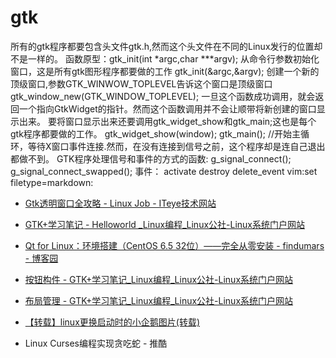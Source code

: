 # gtk
所有的gtk程序都要包含头文件gtk.h,然而这个头文件在不同的Linux发行的位置却不是一样的。
函数原型：gtk_init(int *argc,char ***argv);
从命令行参数初始化窗口，这是所有gtk图形程序都要做的工作
gtk_init(&argc,&argv);
创建一个新的顶级窗口,参数GTK_WINWOW_TOPLEVEL告诉这个窗口是顶级窗口
gtk_window_new(GTK_WINDOW_TOPLEVEL);
一旦这个函数成功调用，就会返回一个指向GtkWidget的指针。然而这个函数调用并不会让顺带将新创建的窗口显示出来。
要将窗口显示出来还要调用gtk_widget_show和gtk_main;这也是每个gtk程序都要做的工作。
gtk_widget_show(window);
gtk_main(); //开始主循环，等待X窗口事件连接.然而，在没有连接到信号之前，这个程序却是连自己退出都做不到。
GTK程序处理信号和事件的方式的函数:
g_signal_connect();
g_signal_connect_swapped();
事件：
activate
destroy
delete_event
 vim:set filetype=markdown: 
+ [Gtk透明窗口全攻略 - Linux Job - ITeye技术网站](http://socol.iteye.com/blog/519998)

+ [GTK+学习笔记 - Helloworld _Linux编程_Linux公社-Linux系统门户网站](http://www.linuxidc.com/Linux/2012-01/51947.htm)

+ [Qt for Linux：环境搭建（CentOS 6.5 32位）——完全从零安装 - findumars - 博客园](http://www.cnblogs.com/findumars/p/5034623.html)

+ [按钮构件 - GTK+学习笔记_Linux编程_Linux公社-Linux系统门户网站](http://www.linuxidc.com/Linux/2012-01/51947p3.htm)

+ [布局管理 - GTK+学习笔记_Linux编程_Linux公社-Linux系统门户网站](http://www.linuxidc.com/Linux/2012-01/51947p2.htm)

+ [【转载】linux更换启动时的小企鹅图片(转载)](http://www.fx114.net/qa-74-95815.aspx)

+ Linux Curses编程实现贪吃蛇 - 推酷

